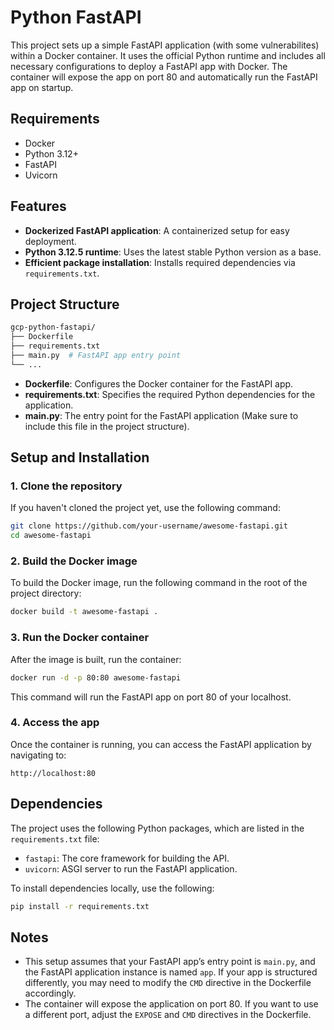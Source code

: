 # Python FastAPI

This project sets up a simple FastAPI application (with some vulnerabilites) within a Docker container. It uses the official Python runtime and includes all necessary configurations to deploy a FastAPI app with Docker. The container will expose the app on port 80 and automatically run the FastAPI app on startup.

## Requirements

- Docker
- Python 3.12+
- FastAPI
- Uvicorn

## Features

- **Dockerized FastAPI application**: A containerized setup for easy deployment.
- **Python 3.12.5 runtime**: Uses the latest stable Python version as a base.
- **Efficient package installation**: Installs required dependencies via `requirements.txt`.

## Project Structure

```bash
gcp-python-fastapi/
├── Dockerfile
├── requirements.txt
├── main.py  # FastAPI app entry point
└── ...
```

- **Dockerfile**: Configures the Docker container for the FastAPI app.
- **requirements.txt**: Specifies the required Python dependencies for the application.
- **main.py**: The entry point for the FastAPI application (Make sure to include this file in the project structure).

## Setup and Installation

### 1. Clone the repository

If you haven't cloned the project yet, use the following command:

```bash
git clone https://github.com/your-username/awesome-fastapi.git
cd awesome-fastapi
```

### 2. Build the Docker image

To build the Docker image, run the following command in the root of the project directory:

```bash
docker build -t awesome-fastapi .
```

### 3. Run the Docker container

After the image is built, run the container:

```bash
docker run -d -p 80:80 awesome-fastapi
```

This command will run the FastAPI app on port 80 of your localhost.

### 4. Access the app

Once the container is running, you can access the FastAPI application by navigating to:

```
http://localhost:80
```

## Dependencies

The project uses the following Python packages, which are listed in the `requirements.txt` file:

- `fastapi`: The core framework for building the API.
- `uvicorn`: ASGI server to run the FastAPI application.

To install dependencies locally, use the following:

```bash
pip install -r requirements.txt
```

## Notes

- This setup assumes that your FastAPI app’s entry point is `main.py`, and the FastAPI application instance is named `app`. If your app is structured differently, you may need to modify the `CMD` directive in the Dockerfile accordingly.
- The container will expose the application on port 80. If you want to use a different port, adjust the `EXPOSE` and `CMD` directives in the Dockerfile.

